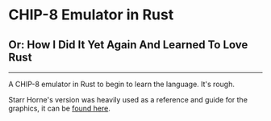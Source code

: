 # CHIP-8 Emulator in Rust
## Or: How I Did It Yet Again And Learned To Love Rust

---

A CHIP-8 emulator in Rust to begin to learn the language. It's rough.

Starr Horne's version was heavily used as a reference and guide for the graphics, it can be [found here](https://github.com/starrhorne/chip8-rust).